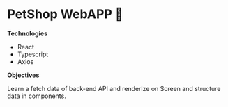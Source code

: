 # PetShop WebAPP 🔖

**Technologies**

- React
- Typescript
- Axios

**Objectives**

Learn a fetch data of back-end API and renderize on Screen and structure data in components.
